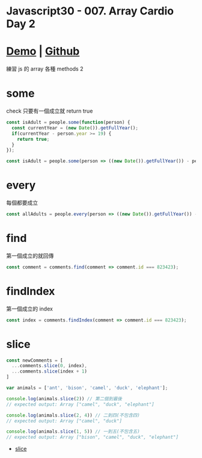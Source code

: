 # Javascript30 - 007. Array Cardio Day 2

<!-- more -->

# [Demo](https://mgleon08.github.io/JavaScript30/007.Array-Cardio-Day-2/index.html) | [Github](https://github.com/mgleon08/JavaScript30/tree/master/007.Array-Cardio-Day-2)

練習 js 的 array 各種 methods 2

# some

check 只要有一個成立就 return true

```js
const isAdult = people.some(function(person) {
  const currentYear = (new Date()).getFullYear();
  if(currentYear - person.year >= 19) {
    return true;
  }
});
```

```js
const isAdult = people.some(person => ((new Date()).getFullYear()) - person.year >= 19);
```

# every

每個都要成立

```js
const allAdults = people.every(person => ((new Date()).getFullYear()) - person.year >= 19);
```

# find

第一個成立的就回傳

```js
const comment = comments.find(comment => comment.id === 823423);
```

# findIndex

第一個成立的 index

```js
const index = comments.findIndex(comment => comment.id === 823423);
```

# slice

```js
const newComments = [
  ...comments.slice(0, index),
  ...comments.slice(index + 1)
]
```

```js
var animals = ['ant', 'bison', 'camel', 'duck', 'elephant'];

console.log(animals.slice(2)) // 第二個到最後
// expected output: Array ["camel", "duck", "elephant"]

console.log(animals.slice(2, 4)) // 二到四(不包含四)
// expected output: Array ["camel", "duck"]

console.log(animals.slice(1, 5)) // 一到五(不包含五)
// expected output: Array ["bison", "camel", "duck", "elephant"]
```

* [slice](https://developer.mozilla.org/zh-TW/docs/Web/JavaScript/Reference/Global_Objects/Array/slice)
